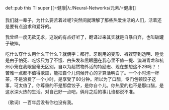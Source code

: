 def::pub this Ti super [[⭐健康|λ:/Neural-Networks/元素/⭐健康]]

我们就一辈子，为什么要苦着过呢?突然间就理解了那些热爱生活的人们，活着还是要有点追求和爱好的。

我曾经一度无欲无求，这说的有点好听了，翻译过来其实就是自暴自弃，也叫破罐子破摔。

吃什么穿什么用什么干什么？就俩字：都行。牙刷用的变形、裤衩穿到透明、睡觉是由于怕死、吃饭只为了不饿、白头发和黑眼圈在我心里不值一提、澳洲青龙和杭州小笼在我眼里毫无区别，自以为超然物外活的特励志、现在想想这不2B吗？！苦难一点都不值得歌颂，能把自个儿伺候开心的才算活明白了。一个小时泡一杯茶，不是浪费了一个小时，是享受了60分钟。所以为了口醋，专门包顿饺子这事，可太值了。你尊重的不是那盘饺子，是你自个儿。你热爱的也不是那口醋，是这水深火热的生活。对自己好一点吧，俩月之后的事儿谁都说不准。

（歌词）一百年后没有你也没有我。